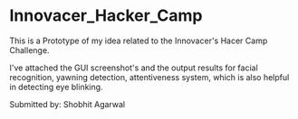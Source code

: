 # Innovacer_Hacker_Camp
This is a Prototype of my idea related to the Innovacer's Hacer Camp Challenge.

I've attached the GUI screenshot's and the output results for facial recognition, yawning detection, attentiveness system, which is also helpful in detecting eye blinking.

Submitted by:
Shobhit Agarwal
